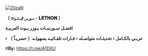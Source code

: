 
<a href="https://ibb.co/sv7XrcH"><img src="[https://telegra.ph/file/c1ad59d49829b342fba8a.jpg]" alt="Zilzalll" border="0"></a>

**〔 سـورس ࢦيــثــوَטּ - 𝐋𝐄𝐓𝐇𝐎𝐍 〕**

**افضـل سـورسـات يـوزر بـوت العربيـة**

**› عربـي بالكـامل › تحديثـات متواصـله › فـارات تلقـائيـه بسهولـه〔 حصريـاً 〕** 

#**By:** https://t.me/A1DIIU


